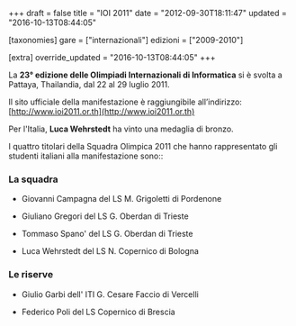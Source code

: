 +++
draft = false
title = "IOI 2011"
date = "2012-09-30T18:11:47"
updated = "2016-10-13T08:44:05"

[taxonomies]
gare = ["internazionali"]
edizioni = ["2009-2010"]

[extra]
override_updated = "2016-10-13T08:44:05"
+++


La **23° edizione delle Olimpiadi Internazionali di Informatica** si è svolta a Pattaya, Thailandia, dal 22 al 29 luglio 2011.


Il sito ufficiale della manifestazione è raggiungibile all’indirizzo: [http://www.ioi2011.or.th](http://www.ioi2011.or.th)


Per l'Italia, **Luca Wehrstedt** ha vinto una medaglia di bronzo.


I quattro titolari della Squadra Olimpica 2011 che hanno rappresentato gli studenti italiani alla manifestazione sono::


### La squadra


- Giovanni Campagna del LS M. Grigoletti di Pordenone


- Giuliano Gregori del LS G. Oberdan di Trieste


- Tommaso Spano' del LS G. Oberdan di Trieste


- Luca Wehrstedt del LS N. Copernico di Bologna


### Le riserve


- Giulio Garbi dell' ITI G. Cesare Faccio di Vercelli


- Federico Poli del LS Copernico di Brescia


